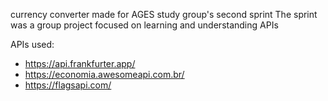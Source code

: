 currency converter made for AGES study group's second sprint
The sprint was a group project focused on learning and understanding APIs

APIs used:
- https://api.frankfurter.app/
- https://economia.awesomeapi.com.br/
- https://flagsapi.com/
  
